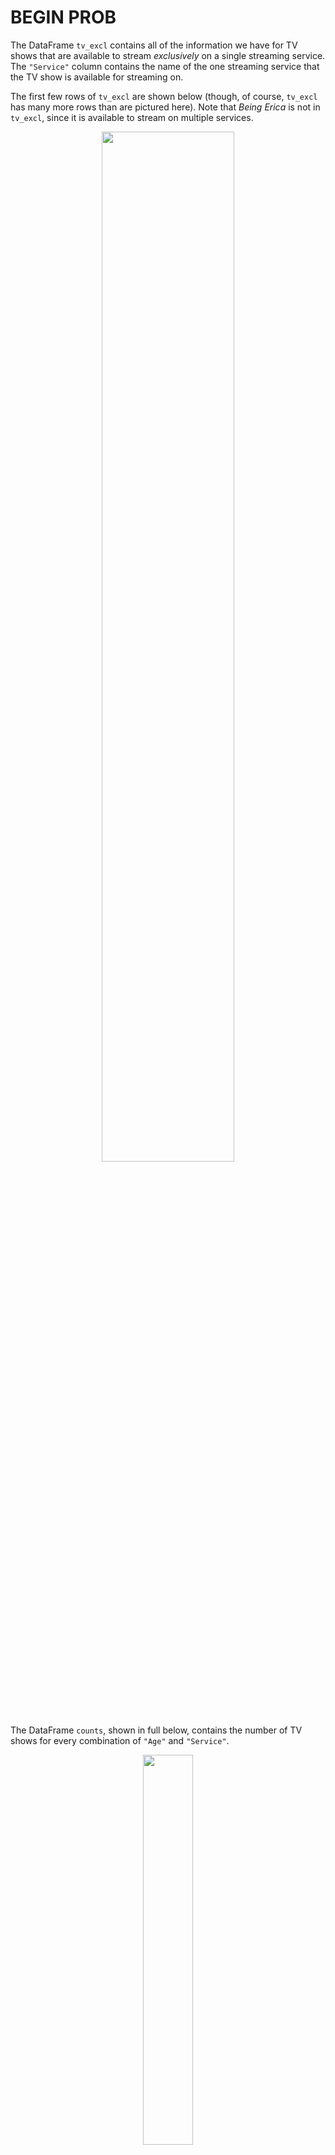 # BEGIN PROB

The DataFrame `tv_excl` contains all of the information we have for TV
shows that are available to stream *exclusively* on a single streaming service. 
The `"Service"` column contains the name of the one streaming service
that the TV show is available for streaming on.

The first few rows of `tv_excl` are shown below (though, of course,
`tv_excl` has many more rows than are pictured here). Note that *Being
Erica* is not in `tv_excl`, since it is available to stream on multiple
services.

<center><img src='../assets/images/disc04_new/tv-excl.png' width=65%></center>

The DataFrame `counts`, shown in full below, contains the number of TV
shows for every combination of `"Age"` and `"Service"`.

<center><img src='../assets/images/disc04_new/pivot.png' width=40%></center>

Given the above information, what does the following expression evaluate
to?

```py
tv_excl.groupby(["Age", "Service"]).sum().shape[0]
```

( ) 4 
( ) 5 
( ) 12
( ) 16
( ) 18
( ) 20
( ) 25

# BEGIN SOLN

**Answer**: 18

Note that the DataFrame `counts` is a pivot table, created using `tv_excl.pivot_table(index="Age", columns="Service", aggfunc="size")`. As we saw in lecture, pivot tables contain the same information as the result of grouping on two columns.

The DataFrame `tv_excl.groupby(["Age", "Service"]).sum()` will have one row for every unique combination of `"Age"` and `"Service"` in `tv_excl`. (The same is true even if we used a different aggregation method, like `.mean()` or `.max()`.) As `counts` shows us, `tv_excl` contains every possible combination of a single element in {`"13+"`, `"16+"`, `"18+"`, `"7+"`, `"all"`} with a single element in {`"Disney+"`, `"Hulu"`, `"Netflix"`, `"Prime Video"`}, except for (`"13+"`, `"Disney+"`) and (`"18+"`, `"Disney+"`), which were not present in `tv_excl`; if they were, they would have non-null values in `counts`. 

As such, `tv_excl.groupby(["Age", "Service"]).sum()` will have $20 - 2 = 18$ rows, and `tv_excl.groupby(["Age", "Service"]).sum().shape[0]` evaluates to 18.

# END SOLN

# END PROB